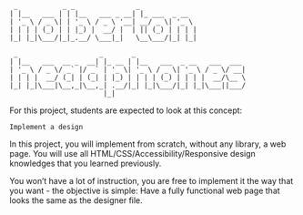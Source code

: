 ```
 _           _ _               _
| |__   ___ | | |__   ___ _ __| |_ ___  _ __
| '_ \ / _ \| | '_ \ / _ \ '__| __/ _ \| '_ \
| | | | (_) | | |_) |  __/ |  | || (_) | | | |
|_| |_|\___/|_|_.__/ \___|_|   \__\___/|_| |_|

 _                    _       _
| |__   ___  __ _  __| |_ __ | |__   ___  _ __   ___  ___
| '_ \ / _ \/ _` |/ _` | '_ \| '_ \ / _ \| '_ \ / _ \/ __|
| | | |  __/ (_| | (_| | |_) | | | | (_) | | | |  __/\__ \
|_| |_|\___|\__,_|\__,_| .__/|_| |_|\___/|_| |_|\___||___/
                       |_|
```

For this project, students are expected to look at this concept:

    Implement a design

In this project, you will implement from scratch, without any library, a web page. You will use all HTML/CSS/Accessibility/Responsive design knowledges that you learned previously.

You won’t have a lot of instruction, you are free to implement it the way that you want - the objective is simple: Have a fully functional web page that looks the same as the designer file.
